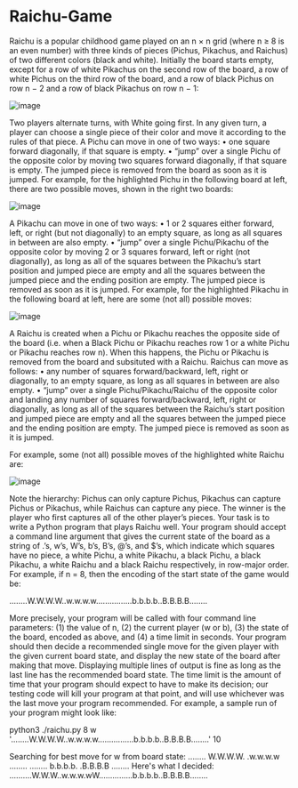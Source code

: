 # Raichu-Game
Raichu is a popular childhood game played on an n × n grid (where n ≥ 8 is an even number) with three kinds of
pieces (Pichus, Pikachus, and Raichus) of two different colors (black and white). Initially the board starts empty,
except for a row of white Pikachus on the second row of the board, a row of white Pichus on the third row of the
board, and a row of black Pichus on row n − 2 and a row of black Pikachus on row n − 1:

![image](https://github.com/mayuribirari/Raichu-Game/assets/49620045/cfcc946c-6a66-443d-8176-0e51e7e060da)

Two players alternate turns, with White going first.
In any given turn, a player can choose a single piece of their color and move it according to the rules of that
piece.
A Pichu can move in one of two ways:
• one square forward diagonally, if that square is empty.
• “jump” over a single Pichu of the opposite color by moving two squares forward diagonally, if that
square is empty. The jumped piece is removed from the board as soon as it is jumped.
For example, for the highlighted Pichu in the following board at left, there are two possible moves, shown in
the right two boards:

![image](https://github.com/mayuribirari/Raichu-Game/assets/49620045/257ce1d9-668b-467a-98f8-f19dd62da5a3)

A Pikachu can move in one of two ways:
• 1 or 2 squares either forward, left, or right (but not diagonally) to an empty square, as long as all
squares in between are also empty.
• “jump” over a single Pichu/Pikachu of the opposite color by moving 2 or 3 squares forward, left or
right (not diagonally), as long as all of the squares between the Pikachu’s start position and jumped
piece are empty and all the squares between the jumped piece and the ending position are empty. The
jumped piece is removed as soon as it is jumped.
For example, for the highlighted Pikachu in the following board at left, here are some (not all) possible
moves:

![image](https://github.com/mayuribirari/Raichu-Game/assets/49620045/d8f2a27b-d64f-4058-982d-24abad5037c5)

A Raichu is created when a Pichu or Pikachu reaches the opposite side of the board (i.e. when a Black
Pichu or Pikachu reaches row 1 or a white Pichu or Pikachu reaches row n). When this happens, the Pichu
or Pikachu is removed from the board and subsituted with a Raichu. Raichus can move as follows:
• any number of squares forward/backward, left, right or diagonally, to an empty square, as long as all
squares in between are also empty.
• “jump” over a single Pichu/Pikachu/Raichu of the opposite color and landing any number of squares
forward/backward, left, right or diagonally, as long as all of the squares between the Raichu’s start
position and jumped piece are empty and all the squares between the jumped piece and the ending
position are empty. The jumped piece is removed as soon as it is jumped.

For example, some (not all) possible moves of the highlighted white Raichu are:

![image](https://github.com/mayuribirari/Raichu-Game/assets/49620045/67edb7bf-e582-4797-b720-4985564061a7)

Note the hierarchy: Pichus can only capture Pichus, Pikachus can capture Pichus or Pikachus, while Raichus
can capture any piece. The winner is the player who first captures all of the other player’s pieces.
Your task is to write a Python program that plays Raichu well. Your program should accept a command
line argument that gives the current state of the board as a string of .’s, w’s, W’s, b’s, B’s, @’s, and $’s, which
indicate which squares have no piece, a white Pichu, a white Pikachu, a black Pichu, a black Pikachu, a
white Raichu and a black Raichu respectively, in row-major order. For example, if n = 8, then the encoding
of the start state of the game would be:

........W.W.W.W..w.w.w.w................b.b.b.b..B.B.B.B........

More precisely, your program will be called with four command line parameters: (1) the value of n, (2) the
current player (w or b), (3) the state of the board, encoded as above, and (4) a time limit in seconds. Your
program should then decide a recommended single move for the given player with the given current board
state, and display the new state of the board after making that move. Displaying multiple lines of output
is fine as long as the last line has the recommended board state. The time limit is the amount of time that
your program should expect to have to make its decision; our testing code will kill your program at that
point, and will use whichever was the last move your program recommended. For example, a sample run of
your program might look like:

python3 ./raichu.py 8 w '........W.W.W.W..w.w.w.w................b.b.b.b..B.B.B.B........' 10

Searching for best move for w from board state:
........
W.W.W.W.
.w.w.w.w
........
........
b.b.b.b.
.B.B.B.B
........
Here's what I decided:
..........W.W.W..w.w.w.wW...............b.b.b.b..B.B.B.B........

